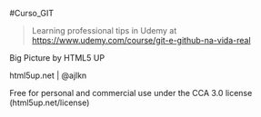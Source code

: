 #Curso_GIT

>Learning professional tips in Udemy at https://www.udemy.com/course/git-e-github-na-vida-real

Big Picture by HTML5 UP

html5up.net | @ajlkn

Free for personal and commercial use under the CCA 3.0 license (html5up.net/license)
